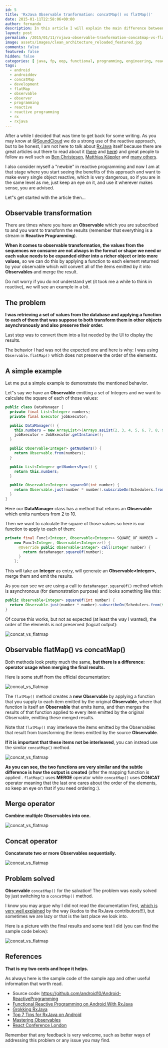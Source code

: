 ```yaml
---
id: 5
title: 'RxJava Observable tranformation: concatMap() vs flatMap()'
date: 2015-01-11T22:58:06+00:00
author: fernando
description: In this article I will explain the main difference between concatmap and flatmap rxjava operators
layout: post
permalink: /2015/01/11/rxjava-observable-tranformation-concatmap-vs-flatmap/
image: assets/images/clean_architecture_reloaded_featured.jpg
comments: false
featured: false
hidden: false
categories: [ java, fp, oop, functional, programming, engineering, reactive, rxjava ]
tags:
  - android
  - androiddev
  - concatMap
  - development
  - flatMap
  - observable
  - observer
  - programming
  - reactive
  - reactive programming
  - rx
  - rxjava
---
```

After a while I decided that was time to get back for some writing. As you may know at <a href="https://twitter.com/soundcloud" target="_blank">@SoundCloud</a> we do a strong use of the reactive approach, but to be honest, I am not here to talk about <a href="https://github.com/ReactiveX/RxJava" target="_blank">RxJava</a> itself because there are great articles out there to read about it (<a href="https://mttkay.github.io/blog/2013/08/25/functional-reactive-programming-on-android-with-rxjava/" target="_blank">here</a> and <a href="http://techblog.netflix.com/2013/02/rxjava-netflix-api.html" target="_blank">here</a>) and great people to follow as well such as <a href="https://twitter.com/benjchristensen" target="_blank">Ben Christesen</a>, <a href="https://twitter.com/mttkay" target="_blank">Matthias Käppler</a> and <a href="https://www.youtube.com/playlist?list=PLSD48HvrE7-Z1stQ1vIIBumB0wK0s8llY" target="_blank">many others</a>.
  
I also consider myself a "newbie" in reactive programming and now I am at that stage where you start seeing the benefits of this approach and want to make every single object reactive, which is very dangerous, so if you are in the same level as me, just keep an eye on it, and use it wherever makes sense, you are advised.
  
Let"s get started with the article then...


## Observable transformation

There are times where you have an **Observable** which you are subscribed to and you want to transform the results (remember that everything is a stream in **Reactive Programming**).
  
**When it comes to observable transformation, the values from the sequences we consume are not always in the format or shape we need or each value needs to be expanded either into a richer object or into more values,** so we can do this by applying a function to each element returned by your observable which will convert all of the items emitted by it into **Observables** and merge the result. 

Do not worry if you do not understand yet (it took me a while to think in reactive), we will see an example in a bit.


## The problem

**I was retrieving a set of values from the database and applying a function to each of them that was suppose to both transform them in other objects asynchronously and also preserve their order.** 

Last step was to convert them into a list needed by the UI to display the results. 

The behavior I had was not the expected one and here is why: I was using ```Observable.flatMap()``` which does not preserve the order of the elements.


## A simple example

Let me put a simple example to demonstrate the mentioned behavior. 

Let"s say we have an **Observable** emitting a set of Integers and we want to calculate the square of each of those values:

```java
public class DataManager {
  private final List<Integer> numbers;
  private final Executor jobExecutor;

  public DataManager() {
    this.numbers = new ArrayList<>(Arrays.asList(2, 3, 4, 5, 6, 7, 8, 9, 10));
    jobExecutor = JobExecutor.getInstance();
  }

  public Observable<Integer> getNumbers() {
    return Observable.from(numbers);
  }

  public List<Integer> getNumbersSync() {
    return this.numbers;
  }

  public Observable<Integer> squareOf(int number) {
    return Observable.just(number * number).subscribeOn(Schedulers.from(this.jobExecutor));
  }
}
```

Here our **DataManager** class has a method that returns an **Observable** which emits numbers from 2 to 10. 

Then we want to calculate the square of those values so here is our function to apply to each of them:

```java
private final Func1<Integer, Observable<Integer>> SQUARE_OF_NUMBER =
    new Func1<Integer, Observable<Integer>>() {
      @Override public Observable<Integer> call(Integer number) {
        return dataManager.squareOf(number);
      }
    };
```

This will take an **Integer** as entry, will generate an **Observable&lt;Integer&gt;**, merge them and emit the results. 

As you can see we are using a call to ```dataManager.squareOf()``` method which is asynchronous (for demonstration purpose) and looks something like this:

```java
public Observable<Integer> squareOf(int number) {
  return Observable.just(number * number).subscribeOn(Schedulers.from(this.jobExecutor));
}
```

Of course this works, but not as expected (at least the way I wanted), the order of the elements is not preserved (logcat output):

![concat_vs_flatmap](/assets/images/concat_vs_flatmap_01.png)


## Observable flatMap() vs concatMap()

Both methods look pretty much the same, **but there is a difference: operator usage when merging the final results.**

Here is some stuff from the official documentation:

![concat_vs_flatmap](/assets/images/concat_vs_flatmap_02.png)

The ```flatMap()``` method creates a **new Observable** by applying a function that you supply to each item emitted by the original **Observable**, where that function is itself an **Observable** that emits items, and then merges the results of that function applied to every item emitted by the original Observable, emitting these merged results. 

Note that ```flatMap()``` may interleave the items emitted by the Observables that result from transforming the items emitted by the source **Observable**.

**If it is important that these items not be interleaved**, you can instead use the similar ```concatMap()``` method.

![concat_vs_flatmap](/assets/images/concat_vs_flatmap_03.png)

**As you can see, the two functions are very similar and the subtle difference is how the output is created** (after the mapping function is applied . ```flatMap()``` uses **MERGE** operator while ```concatMap()``` uses **CONCAT** operator meaning that the last one cares about the order of the elements, so keep an eye on that if you need ordering :).


## Merge operator

**Combine multiple Observables into one.**
  
![concat_vs_flatmap](/assets/images/concat_vs_flatmap_04.png)


## Concat operator

**Concatenate two or more Observables sequentially.**
  
![concat_vs_flatmap](/assets/images/concat_vs_flatmap_05.png)


## Problem solved

**Observable** ```concatMap()``` for the salvation! The problem was easily solved by just switching to a ```concatMap()``` method. 

I know you may argue why I did not read the documentation first, <a href="https://github.com/ReactiveX/RxJava/wiki" target="_blank">which is very well explained</a> by the way (kudos to the RxJava contributors!!!), but sometimes we are lazy or that is the last place we look into. 

Here is a picture with the final results and some test I did (you can find the sample code below):

![concat_vs_flatmap](/assets/images/concat_vs_flatmap_06.png)


## References

**That is my two cents and hope it helps.**

As always here is the sample code of the sample app and other useful information that worth read.

  * Source code: <a href="https://github.com/android10/Android-ReactiveProgramming" target="_blank">https://github.com/android10/Android-ReactiveProgramming</a>
  * <a href="https://mttkay.github.io/blog/2013/08/25/functional-reactive-programming-on-android-with-rxjava/" target="_blank">Functional Reactive Programming on Android With RxJava</a>
  * <a href="http://blog.danlew.net/2014/09/15/grokking-rxjava-part-1/" target="_blank">Grokking RxJava</a>
  * <a href="http://futurice.com/blog/top-7-tips-for-rxjava-on-android" target="_blank">Top 7 Tips for RxJava on Android</a>
  * <a href="http://docs.couchbase.com/developer/java-2.0/observables.html" target="_blank">Mastering Observables</a>
  * <a href="https://www.youtube.com/playlist?list=PLSD48HvrE7-Z1stQ1vIIBumB0wK0s8llY" target="_blank">React Conference London</a>

Remember that any feedback is very welcome, such as better ways of addressing this problem or any issue you may find.
